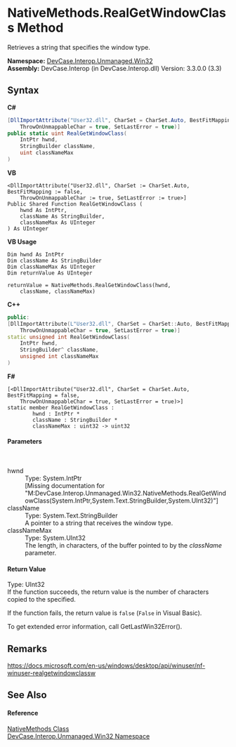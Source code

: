 # NativeMethods.RealGetWindowClass Method 
 

Retrieves a string that specifies the window type.

**Namespace:**&nbsp;<a href="N_DevCase_Interop_Unmanaged_Win32">DevCase.Interop.Unmanaged.Win32</a><br />**Assembly:**&nbsp;DevCase.Interop (in DevCase.Interop.dll) Version: 3.3.0.0 (3.3)

## Syntax

**C#**<br />
``` C#
[DllImportAttribute("User32.dll", CharSet = CharSet.Auto, BestFitMapping = false, 
	ThrowOnUnmappableChar = true, SetLastError = true)]
public static uint RealGetWindowClass(
	IntPtr hwnd,
	StringBuilder className,
	uint classNameMax
)
```

**VB**<br />
``` VB
<DllImportAttribute("User32.dll", CharSet := CharSet.Auto, BestFitMapping := false, 
	ThrowOnUnmappableChar := true, SetLastError := true>]
Public Shared Function RealGetWindowClass ( 
	hwnd As IntPtr,
	className As StringBuilder,
	classNameMax As UInteger
) As UInteger
```

**VB Usage**<br />
``` VB Usage
Dim hwnd As IntPtr
Dim className As StringBuilder
Dim classNameMax As UInteger
Dim returnValue As UInteger

returnValue = NativeMethods.RealGetWindowClass(hwnd, 
	className, classNameMax)
```

**C++**<br />
``` C++
public:
[DllImportAttribute(L"User32.dll", CharSet = CharSet::Auto, BestFitMapping = false, 
	ThrowOnUnmappableChar = true, SetLastError = true)]
static unsigned int RealGetWindowClass(
	IntPtr hwnd, 
	StringBuilder^ className, 
	unsigned int classNameMax
)
```

**F#**<br />
``` F#
[<DllImportAttribute("User32.dll", CharSet = CharSet.Auto, BestFitMapping = false, 
	ThrowOnUnmappableChar = true, SetLastError = true)>]
static member RealGetWindowClass : 
        hwnd : IntPtr * 
        className : StringBuilder * 
        classNameMax : uint32 -> uint32 

```


#### Parameters
&nbsp;<dl><dt>hwnd</dt><dd>Type: System.IntPtr<br />\[Missing <param name="hwnd"/> documentation for "M:DevCase.Interop.Unmanaged.Win32.NativeMethods.RealGetWindowClass(System.IntPtr,System.Text.StringBuilder,System.UInt32)"\]</dd><dt>className</dt><dd>Type: System.Text.StringBuilder<br />A pointer to a string that receives the window type.</dd><dt>classNameMax</dt><dd>Type: System.UInt32<br />The length, in characters, of the buffer pointed to by the *className* parameter.</dd></dl>

#### Return Value
Type: UInt32<br />If the function succeeds, the return value is the number of characters copied to the specified. 

 If the function fails, the return value is `false` (`False` in Visual Basic). 

 To get extended error information, call GetLastWin32Error().

## Remarks
<a href="https://docs.microsoft.com/en-us/windows/desktop/api/winuser/nf-winuser-realgetwindowclassw" target="_blank">https://docs.microsoft.com/en-us/windows/desktop/api/winuser/nf-winuser-realgetwindowclassw</a>

## See Also


#### Reference
<a href="T_DevCase_Interop_Unmanaged_Win32_NativeMethods">NativeMethods Class</a><br /><a href="N_DevCase_Interop_Unmanaged_Win32">DevCase.Interop.Unmanaged.Win32 Namespace</a><br />